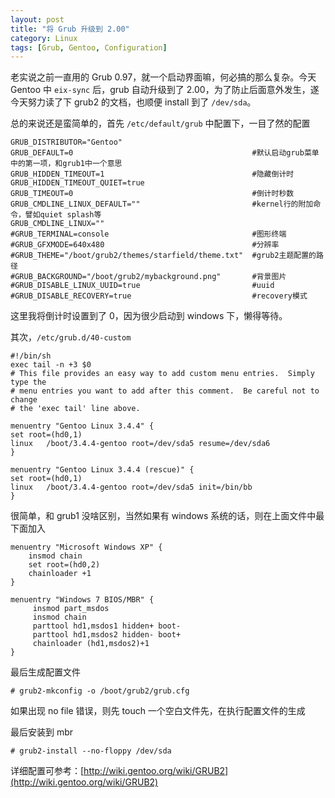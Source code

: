 ```yaml
---
layout: post
title: "将 Grub 升级到 2.00"
category: Linux
tags: [Grub, Gentoo, Configuration]
---
```


老实说之前一直用的 Grub 0.97，就一个启动界面嘛，何必搞的那么复杂。今天 Gentoo 中 `eix-sync` 后，grub 自动升级到了 2.00，为了防止后面意外发生，遂今天努力读了下 grub2 的文档，也顺便 install 到了 `/dev/sda`。

总的来说还是蛮简单的，首先 `/etc/default/grub` 中配置下，一目了然的配置

    GRUB_DISTRIBUTOR="Gentoo"
    GRUB_DEFAULT=0                                        #默认启动grub菜单中的第一项，和grub1中一个意思
    GRUB_HIDDEN_TIMEOUT=1                                 #隐藏倒计时
    GRUB_HIDDEN_TIMEOUT_QUIET=true
    GRUB_TIMEOUT=0                                        #倒计时秒数
    GRUB_CMDLINE_LINUX_DEFAULT=""                         #kernel行的附加命令，譬如quiet splash等
    GRUB_CMDLINE_LINUX=""
    #GRUB_TERMINAL=console                                #图形终端
    #GRUB_GFXMODE=640x480                                 #分辨率
    #GRUB_THEME="/boot/grub2/themes/starfield/theme.txt"  #grub2主题配置的路径
    #GRUB_BACKGROUND="/boot/grub2/mybackground.png"       #背景图片
    #GRUB_DISABLE_LINUX_UUID=true                         #uuid
    #GRUB_DISABLE_RECOVERY=true                           #recovery模式

<!-- more -->

这里我将倒计时设置到了 0，因为很少启动到 windows 下，懒得等待。

其次，`/etc/grub.d/40-custom`

    #!/bin/sh
    exec tail -n +3 $0
    # This file provides an easy way to add custom menu entries.  Simply type the
    # menu entries you want to add after this comment.  Be careful not to change
    # the 'exec tail' line above.

    menuentry "Gentoo Linux 3.4.4" {
    set root=(hd0,1)
    linux   /boot/3.4.4-gentoo root=/dev/sda5 resume=/dev/sda6
    }

    menuentry "Gentoo Linux 3.4.4 (rescue)" {
    set root=(hd0,1)
    linux   /boot/3.4.4-gentoo root=/dev/sda5 init=/bin/bb
    }

很简单，和 grub1 没啥区别，当然如果有 windows 系统的话，则在上面文件中最下面加入

    menuentry "Microsoft Windows XP" {
        insmod chain
        set root=(hd0,2)
        chainloader +1
    }

    menuentry "Windows 7 BIOS/MBR" {
         insmod part_msdos
         insmod chain
         parttool hd1,msdos1 hidden+ boot-
         parttool hd1,msdos2 hidden- boot+
         chainloader (hd1,msdos2)+1
    }

最后生成配置文件

    # grub2-mkconfig -o /boot/grub2/grub.cfg

如果出现 no file 错误，则先 touch 一个空白文件先，在执行配置文件的生成

最后安装到 mbr

    # grub2-install --no-floppy /dev/sda

详细配置可参考：[http://wiki.gentoo.org/wiki/GRUB2](http://wiki.gentoo.org/wiki/GRUB2)
